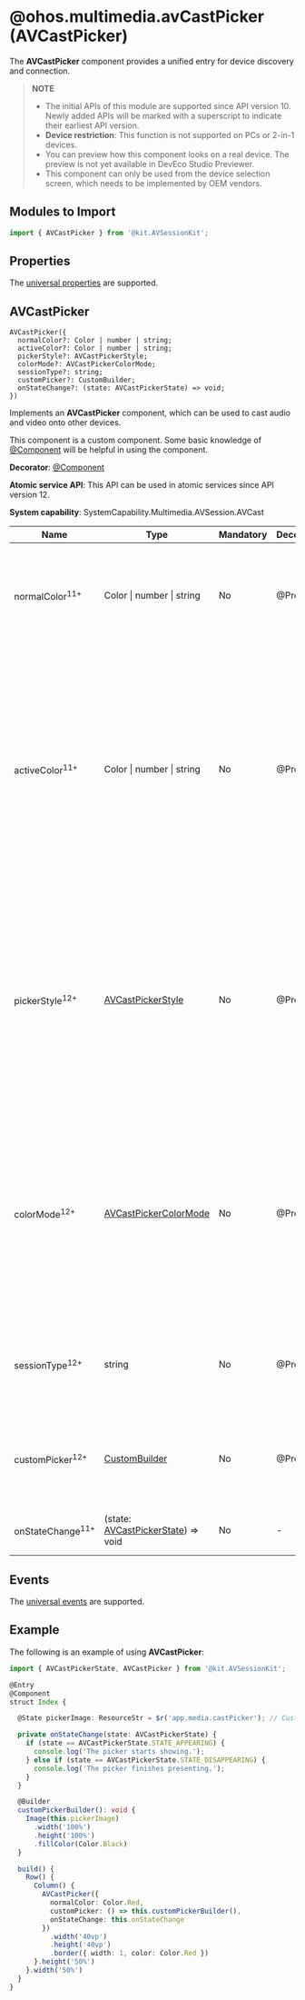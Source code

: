 # @ohos.multimedia.avCastPicker (AVCastPicker)

The **AVCastPicker** component provides a unified entry for device discovery and connection.

> **NOTE**
>
> - The initial APIs of this module are supported since API version 10. Newly added APIs will be marked with a superscript to indicate their earliest API version.
> - **Device restriction**: This function is not supported on PCs or 2-in-1 devices.
> - You can preview how this component looks on a real device. The preview is not yet available in DevEco Studio Previewer.<!--Del-->
> - This component can only be used from the device selection screen, which needs to be implemented by OEM vendors.<!--DelEnd-->

## Modules to Import

```js
import { AVCastPicker } from '@kit.AVSessionKit';
```

## Properties

The [universal properties](../apis-arkui/arkui-ts/ts-component-general-attributes.md) are supported.

## AVCastPicker

```
AVCastPicker({
  normalColor?: Color | number | string;
  activeColor?: Color | number | string;
  pickerStyle?: AVCastPickerStyle;
  colorMode?: AVCastPickerColorMode;
  sessionType?: string;
  customPicker?: CustomBuilder;
  onStateChange?: (state: AVCastPickerState) => void;
})
```

Implements an **AVCastPicker** component, which can be used to cast audio and video onto other devices.

This component is a custom component. Some basic knowledge of [@Component](../../ui/state-management/arkts-create-custom-components.md#component) will be helpful in using the component.

**Decorator**: [@Component](../../ui/state-management/arkts-create-custom-components.md)

**Atomic service API**: This API can be used in atomic services since API version 12.

**System capability**: SystemCapability.Multimedia.AVSession.AVCast

| Name| Type| Mandatory| Decorator| Description|
| -------- | -------- | -------- | -------- | -------- |
| normalColor<sup>11+</sup> | Color &#124; number &#124; string | No| @Prop | Color of the component in normal state.<br>If this parameter is left unspecified, the color setting in **colorMode** is used.|
| activeColor<sup>11+</sup> | Color &#124; number &#124; string | No| @Prop | Color of the component when audio and video are successfully casted to another device. If this parameter is left unspecified, the system preferentially matches the color based on **normalColor**. If **normalColor** is also left unspecified, the color setting in **colorMode** is used.|
| pickerStyle<sup>12+</sup> | [AVCastPickerStyle](js-apis-avCastPickerParam.md#avcastpickerstyle12) | No| @Prop | Style of the component.<br>- When **sessionType** is set to **audio** or **video**, the default value is **STYLE_PANEL**.<br>- When **sessionType** is set to **voice_call** or **video_call**, the default value is **STYLE_MENU** and the value cannot be changed to **STYLE_PANEL**.|
| colorMode<sup>12+</sup> | [AVCastPickerColorMode](js-apis-avCastPickerParam.md#avcastpickercolormode12) | No|  @Prop | Display mode. The default value is **AUTO**.<br>- When **colorMode** is set to **AUTO**, the default system color in dark/light color mode is used.<br>- When **colorMode** is set to **DARK** or **LIGHT**, the preset system color of the corresponding mode is used.|
| sessionType<sup>12+</sup> | string | No| @Prop | Session type. For details, see [AVSessionType](js-apis-avsession.md#avsessiontype10). The default value is **AVSessionType** created by the application.|
| customPicker<sup>12+</sup> | [CustomBuilder](../apis-arkui/arkui-ts/ts-types.md#custombuilder8) | No| @Prop | Custom style. You are advised to customize a component style so that the component can be displayed quickly.|
| onStateChange<sup>11+</sup> | (state: [AVCastPickerState](js-apis-avCastPickerParam.md)) => void | No| - | Callback invoked when the casting state changes.|

## Events

The [universal events](../apis-arkui/arkui-ts/ts-component-general-events.md) are supported.

## Example

The following is an example of using **AVCastPicker**:
<!--RP1--><!--RP1End-->

```ts
import { AVCastPickerState, AVCastPicker } from '@kit.AVSessionKit';

@Entry
@Component
struct Index {

  @State pickerImage: ResourceStr = $r('app.media.castPicker'); // Custom resources.

  private onStateChange(state: AVCastPickerState) {
    if (state == AVCastPickerState.STATE_APPEARING) {
      console.log('The picker starts showing.');
    } else if (state == AVCastPickerState.STATE_DISAPPEARING) {
      console.log('The picker finishes presenting.');
    }
  }

  @Builder
  customPickerBuilder(): void {
    Image(this.pickerImage)
      .width('100%')
      .height('100%')
      .fillColor(Color.Black)
  }

  build() {
    Row() {
      Column() {
        AVCastPicker({
          normalColor: Color.Red,
          customPicker: () => this.customPickerBuilder(),
          onStateChange: this.onStateChange
        })
          .width('40vp')
          .height('40vp')
          .border({ width: 1, color: Color.Red })
      }.height('50%')
    }.width('50%')
  }
}
```

